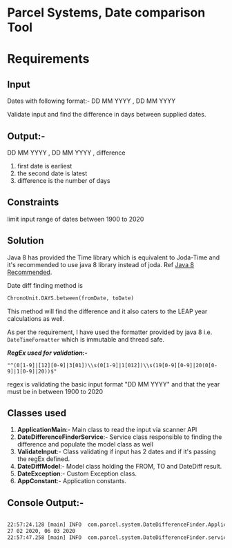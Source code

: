 # Parcel Systems, Date comparison Tool
# Requirements
## Input 
Dates with following format:-
DD MM YYYY , DD MM YYYY

Validate input and find the difference in days between supplied dates.

## Output:-

DD MM YYYY , DD MM YYYY , difference

1) first date is earliest
2) the second date is latest
3) difference is the number of days

## Constraints
limit input range of dates between 1900 to 2020


## Solution
Java 8 has provided the Time library which is equivalent to Joda-Time and it's recommended to use java 8 library instead of joda.
Ref [Java 8 Recommended](https://www.joda.org/joda-time/).

Date diff finding method is
```dtd
ChronoUnit.DAYS.between(fromDate, toDate)
```
This method will find the difference and it also caters to the LEAP year calculations as well.

As per the requirement, I have used the formatter provided by java 8 i.e. `DateTimeFormatter` which is immutable and thread safe.

***RegEx used for validation:-***
```
"^(0[1-9]|[12][0-9]|3[01])\\s(0[1-9]|1[012])\\s(19[0-9][0-9]|20(0[0-9]|1[0-9]|20))$"
```
regex is validating the basic input format "DD MM YYYY" and that the year must be in between 1900 to 2020


## Classes used
1) **ApplicationMain**:- Main class to read the input via scanner API
2) **DateDifferenceFinderService**:- Service class responsible to finding the difference and populate the model class as well
3) **ValidateInput**:- Class validating if input has 2 dates and if it's passing the regEx defined.
4) **DateDiffModel**:- Model class holding the FROM, TO and DateDiff result.
5) **DateException**:- Custom Exception class.
6) **AppConstant**:- Application constants.

## Console Output:-

```dtd

22:57:24.128 [main] INFO  com.parcel.system.DateDifferenceFinder.ApplicationMain - Please enter From and To date in comma separated in dd MM yyyy format
27 02 2020, 06 03 2020
22:57:47.258 [main] INFO  com.parcel.system.DateDifferenceFinder.service.impl.DateDifferenceFinderServiceImpl - 27 02 2020, 06 03 2020, 8

```
